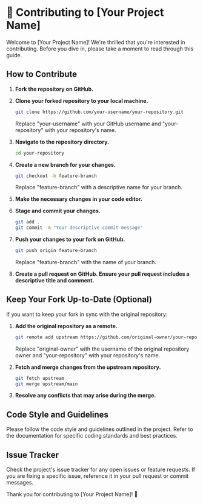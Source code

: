 # 🚀 Contributing to [Your Project Name]

Welcome to [Your Project Name]! We're thrilled that you're interested in contributing. Before you dive in, please take a moment to read through this guide.

## How to Contribute

1. **Fork the repository on GitHub.**
2. **Clone your forked repository to your local machine.**

    ```bash
    git clone https://github.com/your-username/your-repository.git
    ```

    Replace "your-username" with your GitHub username and "your-repository" with your repository's name.

3. **Navigate to the repository directory.**

    ```bash
    cd your-repository
    ```

4. **Create a new branch for your changes.**

    ```bash
    git checkout -b feature-branch
    ```

    Replace "feature-branch" with a descriptive name for your branch.

5. **Make the necessary changes in your code editor.**

6. **Stage and commit your changes.**

    ```bash
    git add .
    git commit -m "Your descriptive commit message"
    ```

7. **Push your changes to your fork on GitHub.**

    ```bash
    git push origin feature-branch
    ```

    Replace "feature-branch" with the name of your branch.

8. **Create a pull request on GitHub. Ensure your pull request includes a descriptive title and comment.**

## Keep Your Fork Up-to-Date (Optional)

If you want to keep your fork in sync with the original repository:

1. **Add the original repository as a remote.**

    ```bash
    git remote add upstream https://github.com/original-owner/your-repository.git
    ```

    Replace "original-owner" with the username of the original repository owner and "your-repository" with your repository's name.

2. **Fetch and merge changes from the upstream repository.**

    ```bash
    git fetch upstream
    git merge upstream/main
    ```

3. **Resolve any conflicts that may arise during the merge.**

## Code Style and Guidelines

Please follow the code style and guidelines outlined in the project. Refer to the documentation for specific coding standards and best practices.

## Issue Tracker

Check the project's issue tracker for any open issues or feature requests. If you are fixing a specific issue, reference it in your pull request or commit messages.

Thank you for contributing to [Your Project Name]! 🙌
